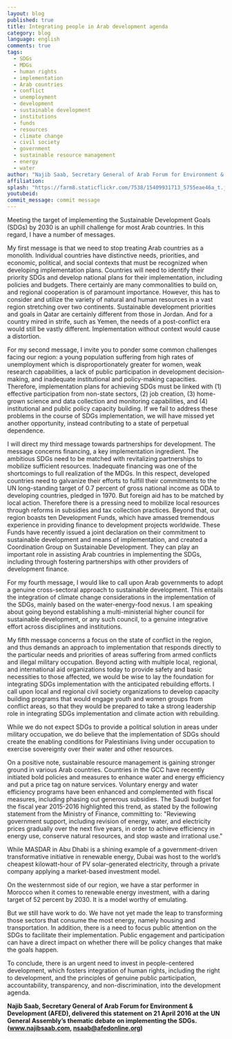 ```yaml
---
layout: blog
published: true
title: Integrating people in Arab development agenda
category: blog
language: english
comments: true
tags: 
  - SDGs
  - MDGs
  - human rights
  - implementation
  - Arab countries
  - conflict
  - unemployment
  - development
  - sustainable development
  - institutions
  - funds
  - resources
  - climate change
  - civil society
  - government
  - sustainable resource management
  - energy
  - water
author: "Najib Saab, Secretary General of Arab Forum for Environment & Development (AFED)"
affiliation: 
splash: "https://farm8.staticflickr.com/7538/15409931713_5755eae46a_t.jpg"
youtubeid: 
commit_message: commit message
---
```

Meeting the target of implementing the Sustainable Development Goals (SDGs) by 2030 is an uphill challenge for most Arab countries. In this regard, I have a number of messages. 


My first message is that we need to stop treating Arab countries as a monolith. Individual countries have distinctive needs, priorities, and economic, political, and social contexts that must be recognized when developing implementation plans. Countries will need to identify their priority SDGs and develop national plans for their implementation, including policies and budgets. There certainly are many commonalities to build on, and regional cooperation is of paramount importance. However, this has to consider and utilize the variety of natural and human resources in a vast region stretching over two continents.  Sustainable development priorities and goals in Qatar are certainly different from those in Jordan. And for a country mired in strife, such as Yemen, the needs of a post-conflict era would still be vastly different. Implementation without context would cause a distortion.  


For my second message, I invite you to ponder some common challenges facing our region: a young population suffering from high rates of unemployment which is disproportionately greater for women, weak research capabilities, a lack of public participation in development decision-making, and inadequate institutional and policy-making capacities. Therefore, implementation plans for achieving SDGs must be linked with (1) effective participation from non-state sectors, (2) job creation, (3) home-grown science and data collection and monitoring capabilities, and (4) institutional and public policy capacity building. If we fail to address these problems in the course of SDGs implementation, we will have missed yet another opportunity, instead contributing to a state of perpetual dependence.


I will direct my third message towards partnerships for development. The message concerns financing, a key implementation ingredient. The ambitious SDGs need to be matched with revitalizing partnerships to mobilize sufficient resources. Inadequate financing was one of the shortcomings to full realization of the MDGs. In this respect, developed countries need to galvanize their efforts to fulfill their commitments to the UN long-standing target of 0.7 percent of gross national income as ODA to developing countries, pledged in 1970. But foreign aid has to be matched by local action. Therefore there is a pressing need to mobilize local resources through reforms in subsidies and tax collection practices. Beyond that, our region boasts ten Development Funds, which have amassed tremendous experience in providing finance to development projects worldwide. These Funds have recently issued a joint declaration on their commitment to sustainable development and means of implementation, and created a Coordination Group on Sustainable Development. They can play an important role in assisting Arab countries in implementing the SDGs, including through fostering partnerships with other providers of development finance. 


For my fourth message, I would like to call upon Arab governments to adopt a genuine cross-sectoral approach to sustainable development. This entails the integration of climate change considerations in the implementation of the SDGs, mainly based on the water-energy-food nexus.  I am speaking about going beyond establishing a multi-ministerial higher council for sustainable development, or any such council, to a genuine integrative effort across disciplines and institutions.


My fifth message concerns a focus on the state of conflict in the region, and thus demands an approach to implementation that responds directly to the particular needs and priorities of areas suffering from armed conflicts and illegal military occupation. Beyond acting with multiple local, regional, and international aid organizations today to provide safety and basic necessities to those affected, we would be wise to lay the foundation for integrating SDGs implementation with the anticipated rebuilding efforts. I call upon local and regional civil society organizations to develop capacity building programs that would engage youth and women groups from conflict areas, so that they would be prepared to take a strong leadership role in integrating SDGs implementation and climate action with rebuilding.


While we do not expect SDGs to provide a political solution in areas under military occupation, we do believe that the implementation of SDGs should create the enabling conditions for Palestinians living under occupation to exercise sovereignty over their water and other resources. 


On a positive note, sustainable resource management is gaining stronger ground in various Arab countries. Countries in the GCC have recently initiated bold policies and measures to enhance water and energy efficiency and put a price tag on nature services. Voluntary energy and water efficiency programs have been enhanced and complemented with fiscal measures, including phasing out generous subsidies. The Saudi budget for the fiscal year 2015-2016 highlighted this trend, as stated by the following statement from the Ministry of Finance, committing to: "Reviewing government support, including revision of energy, water, and electricity prices gradually over the next five years, in order to achieve efficiency in energy use, conserve natural resources, and stop waste and irrational use."


While MASDAR in Abu Dhabi is a shining example of a government-driven transformative initiative in renewable energy, Dubai was host to the world’s cheapest kilowatt-hour of PV solar-generated electricity, through a private company applying a market-based investment model.  

On the westernmost side of our region, we have a star performer in Morocco when it comes to renewable energy investment, with a daring target of 52 percent by 2030. It is a model worthy of emulating. 


But we still have work to do. We have not yet made the leap to transforming those sectors that consume the most energy, namely housing and transportation. In addition, there is a need to focus public attention on the SDGs to facilitate their implementation. Public engagement and participation can have a direct impact on whether there will be policy changes that make the goals happen.  


To conclude, there is an urgent need to invest in people-centered development, which fosters integration of human rights, including the right to development, and the principles of genuine public participation, accountability, transparency, and non-discrimination, into the development agenda. 

**Najib Saab, Secretary General of Arab Forum for Environment & Development (AFED), delivered this statement on 21 April 2016 at the UN General Assembly’s thematic debate on implementing the SDGs. (www.najibsaab.com, nsaab@afedonline.org)**